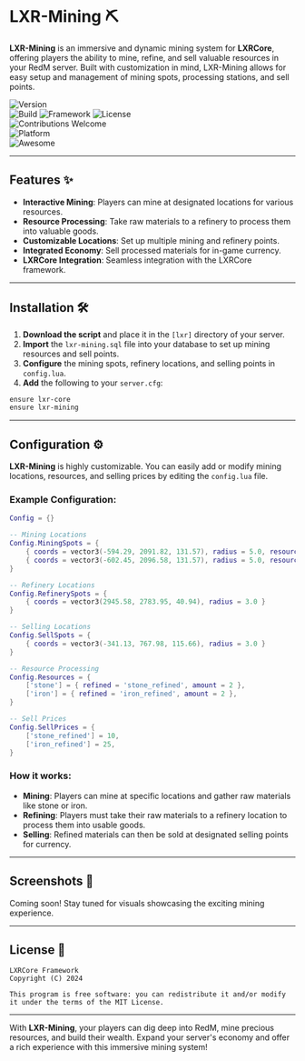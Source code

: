 # LXR-Mining ⛏️

**LXR-Mining** is an immersive and dynamic mining system for **LXRCore**, offering players the ability to mine, refine, and sell valuable resources in your RedM server. Built with customization in mind, LXR-Mining allows for easy setup and management of mining spots, processing stations, and sell points.

![Version](https://img.shields.io/badge/Version-1.0.0-brightgreen)  
![Build](https://img.shields.io/badge/Build-Stable-blue)
![Framework](https://img.shields.io/badge/Framework-LXRCore-blue)
![License](https://img.shields.io/badge/License-MIT-green)  
![Contributions Welcome](https://img.shields.io/badge/Contributions-Welcome-orange)  
![Platform](https://img.shields.io/badge/Platform-RedM-black)  
![Awesome](https://img.shields.io/badge/Made%20with%20❤️%20by-iBoss-blue)

---

## Features ✨
- **Interactive Mining**: Players can mine at designated locations for various resources.
- **Resource Processing**: Take raw materials to a refinery to process them into valuable goods.
- **Customizable Locations**: Set up multiple mining and refinery points.
- **Integrated Economy**: Sell processed materials for in-game currency.
- **LXRCore Integration**: Seamless integration with the LXRCore framework.

---

## Installation 🛠️

1. **Download the script** and place it in the `[lxr]` directory of your server.
2. **Import** the `lxr-mining.sql` file into your database to set up mining resources and sell points.
3. **Configure** the mining spots, refinery locations, and selling points in `config.lua`.
4. **Add** the following to your `server.cfg`:

```bash
ensure lxr-core
ensure lxr-mining
```

---

## Configuration ⚙️

**LXR-Mining** is highly customizable. You can easily add or modify mining locations, resources, and selling prices by editing the `config.lua` file.

### Example Configuration:
```lua
Config = {}

-- Mining Locations
Config.MiningSpots = {
    { coords = vector3(-594.29, 2091.82, 131.57), radius = 5.0, resource = 'stone' },
    { coords = vector3(-602.45, 2096.58, 131.57), radius = 5.0, resource = 'iron' },
}

-- Refinery Locations
Config.RefinerySpots = {
    { coords = vector3(2945.58, 2783.95, 40.94), radius = 3.0 }
}

-- Selling Locations
Config.SellSpots = {
    { coords = vector3(-341.13, 767.98, 115.66), radius = 3.0 }
}

-- Resource Processing
Config.Resources = {
    ['stone'] = { refined = 'stone_refined', amount = 2 },
    ['iron'] = { refined = 'iron_refined', amount = 2 },
}

-- Sell Prices
Config.SellPrices = {
    ['stone_refined'] = 10,
    ['iron_refined'] = 25,
}
```

### How it works:
- **Mining**: Players can mine at specific locations and gather raw materials like stone or iron.
- **Refining**: Players must take their raw materials to a refinery location to process them into usable goods.
- **Selling**: Refined materials can then be sold at designated selling points for currency.

---

## Screenshots 📸
Coming soon! Stay tuned for visuals showcasing the exciting mining experience.

---

## License 📄

```
LXRCore Framework
Copyright (C) 2024

This program is free software: you can redistribute it and/or modify
it under the terms of the MIT License.
```

---

With **LXR-Mining**, your players can dig deep into RedM, mine precious resources, and build their wealth. Expand your server's economy and offer a rich experience with this immersive mining system!

